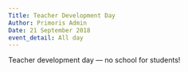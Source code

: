 ```yaml
---
Title: Teacher Development Day
Author: Primoris Admin
Date: 21 September 2018
event_detail: All day
---
```


Teacher development day &mdash; no school for students!

